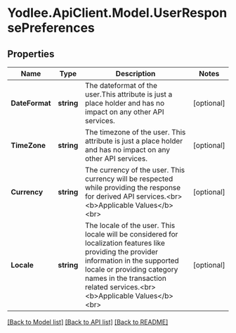# Yodlee.ApiClient.Model.UserResponsePreferences

## Properties

Name | Type | Description | Notes
------------ | ------------- | ------------- | -------------
**DateFormat** | **string** | The dateformat of the user.This attribute is just a place holder and has no impact on any other API services. | [optional] 
**TimeZone** | **string** | The timezone of the user. This attribute is just a place holder and has no impact on any other API services. | [optional] 
**Currency** | **string** | The currency of the user. This currency will be respected while providing the response for derived API services.&lt;br&gt;&lt;b&gt;Applicable Values&lt;/b&gt;&lt;br&gt; | [optional] 
**Locale** | **string** | The locale of the user. This locale will be considered for localization features like providing the provider information in the supported locale or providing category names in the transaction related services.&lt;br&gt;&lt;b&gt;Applicable Values&lt;/b&gt;&lt;br&gt; | [optional] 

[[Back to Model list]](../README.md#documentation-for-models) [[Back to API list]](../README.md#documentation-for-api-endpoints) [[Back to README]](../README.md)

